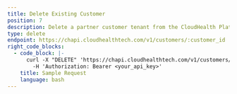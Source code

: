 ```yaml
---
title: Delete Existing Customer
position: 7
description: Delete a partner customer tenant from the CloudHealth Platform.
type: delete
endpoint: https://chapi.cloudhealthtech.com/v1/customers/:customer_id
right_code_blocks:
  - code_block: |-
      curl -X "DELETE" 'https://chapi.cloudhealthtech.com/v1/customers/<customer_id>'
        -H 'Authorization: Bearer <your_api_key>'
    title: Sample Request
    language: bash
---
```

